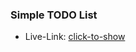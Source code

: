 ### Simple TODO List

- Live-Link: [click-to-show](https://muhammed-nayeem.github.io/JavaScript-Projects/To-DO-List/)